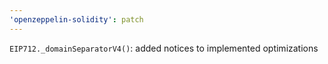 ```yaml
---
'openzeppelin-solidity': patch
---
```


`EIP712._domainSeparatorV4()`: added notices to implemented optimizations
